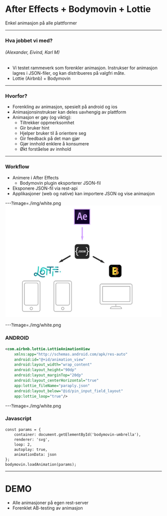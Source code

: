 # After Effects + Bodymovin + Lottie

Enkel animasjon på alle plattformer

---

### Hva jobbet vi med?
###### (Alexander, Eivind, Karl M)

- Vi testet rammeverk som forenkler animasjon. Instrukser for animasjon lagres i JSON-filer, og kan distribueres på valgfri måte.
- Lottie (Airbnb) + Bodymovin

---

### Hvorfor?

- Forenkling av animasjon, spesielt på android og ios
- Animasjonsinstrukser kan deles uavhengig av plattform
- Animasjon er gøy (og viktig):
    + Tiltrekker oppmerksomhet
    + Gir bruker hint
    + Hjelper bruker til å orientere seg
    + Gir feedback på det man gjør
    + Gjør innhold enklere å konsumere
    + Økt forståelse av innhold

---

### Workflow

- Animere i After Effects
    + Bodymovin plugin eksporterer JSON-fil
- Eksponere JSON-fil via rest-api
- Applikasjoner (web og native) kan importere JSON og vise animasjon


---?image=./img/white.png
![Workflow](./img/illustration.png)

---?image=./img/white.png
### ANDROID

```xml
<com.airbnb.lottie.LottieAnimationView
    xmlns:app="http://schemas.android.com/apk/res-auto"
    android:id="@+id/animation_view"
    android:layout_width="wrap_content"
    android:layout_height="90dp"
    android:layout_marginTop="20dp"
    android:layout_centerHorizontal="true"
    app:lottie_fileName="paraply.json"
    android:layout_below="@id/pin_input_field_layout"
    app:lottie_loop="true"/>
```

---?image=./img/white.png
### Javascript

```
const params = {
    container: document.getElementById('bodymovin-umbrella'),
    renderer: 'svg',
    loop: 2,
    autoplay: true,
    animationData: json
};
bodymovin.loadAnimation(params);
```


---

# DEMO
- Alle animasjoner på egen rest-server
- Forenklet AB-testing av animasjon

